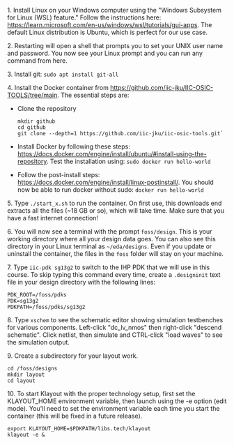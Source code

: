 1\. Install Linux on your Windows computer using the "Windows Subsystem for Linux (WSL) feature." Follow the instructions here:
https://learn.microsoft.com/en-us/windows/wsl/tutorials/gui-apps. The default Linux distribution is Ubuntu, which is perfect for our use case.

2\. Restarting will open a shell that prompts you to set your UNIX user name and password. You now see your Linux prompt and you can run any command from here.

3\. Install git: `sudo apt install git-all`

4\. Install the Docker container from https://github.com/iic-jku/IIC-OSIC-TOOLS/tree/main. The essential steps are:    

* Clone the repository
     
  ```
  mkdir github
  cd github  
  git clone --depth=1 https://github.com/iic-jku/iic-osic-tools.git`
  ```
* Install Docker by following these steps: https://docs.docker.com/engine/install/ubuntu/#install-using-the-repository. Test the installation using: `sudo docker run hello-world`

* Follow the post-install steps: https://docs.docker.com/engine/install/linux-postinstall/. You should now be able to run docker without sudo: `docker run hello-world`

5\. Type `./start_x.sh` to run the container. On first use, this downloads end extracts all the files (~18 GB or so), which will take time. Make sure that you have a fast internet connection!

6\. You will now see a terminal with the prompt `foss/design`. This is your working directory where all your design data goes. You can also see this directory in your Linux terminal as `~/eda/designs`. Even if you update or uninstall the container, the files in the `foss` folder will stay on your machine.

7\. Type `iic-pdk sg13g2` to switch to the IHP PDK that we will use in this course. To skip typing this command every time, create a `.designinit` text file in your design directory with the following lines:  
```
PDK_ROOT=/foss/pdks
PDK=sg13g2
PDKPATH=/foss/pdks/sg13g2
```

8\. Type `xschem` to see the schematic editor showing simulation testbenches for various components. Left-click "dc_lv_nmos" then right-click "descend schematic". Click netlist, then simulate and CTRL-click "load waves" to see the simulation output.

9\. Create a subdirectory for your layout work.
```
cd /foss/designs
mkdir layout
cd layout
```

10\. To start Klayout with the proper technology setup, first set the KLAYOUT_HOME environment variable, then launch using the -e option (edit mode). You'll need to set the environment variable each time you start the container (this will be fixed in a future release).
```
export KLAYOUT_HOME=$PDKPATH/libs.tech/klayout
klayout -e & 
```

